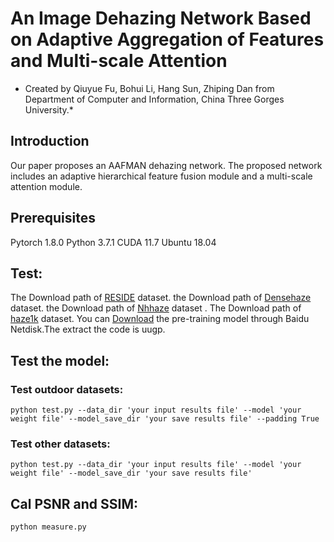 # An Image Dehazing Network Based on Adaptive Aggregation of Features and Multi-scale Attention
* Created by Qiuyue Fu, Bohui Li, Hang Sun, Zhiping Dan from Department of Computer and Information, China Three Gorges University.*

## Introduction
Our paper proposes an AAFMAN dehazing network. The proposed network includes an adaptive hierarchical feature fusion module and a multi-scale attention module.

## Prerequisites
Pytorch 1.8.0
Python 3.7.1
CUDA 11.7
Ubuntu 18.04

## Test:
The Download path of [RESIDE](https://sites.google.com/view/reside-dehaze-datasets) dataset. the Download path of [Densehaze](https://data.vision.ee.ethz.ch/cvl/ntire19//dense-haze/) dataset. the Download path of [Nhhaze](https://data.vision.ee.ethz.ch/cvl/ntire21/) dataset . The Download path of [haze1k](https://www.dropbox.com/s/k2i3p7puuwl2g59/Haze1k.zip?dl=0) dataset. You can [Download](https://pan.baidu.com/s/12AK9iAMQ2xu7wq4gLuTNcg) the pre-training model through Baidu Netdisk.The extract the code is uugp.

## Test the model:
### Test outdoor datasets:

```
python test.py --data_dir 'your input results file' --model 'your weight file' --model_save_dir 'your save results file' --padding True
```
### Test other datasets:

```
python test.py --data_dir 'your input results file' --model 'your weight file' --model_save_dir 'your save results file'
```

## Cal PSNR and SSIM:

```
python measure.py
```
